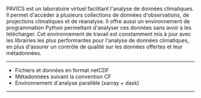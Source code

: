 PAVICS est un laboratoire virtuel facilitant l'analyse de données 
climatiques. Il permet d'accéder à plusieurs collections de données
d'observations, de projections climatiques et de réanalyse. Il offre aussi 
un environnement de programmation Python permettant d'analyser ces données 
sans avoir à les télécharger. Cet environnement de travail est constamment 
mis à jour avec les librairies les plus performantes pour l'analyse de 
données climatiques, en plus d'assurer un contrôle de qualité sur les 
données offertes et leur métadonnées.

---
* Fichiers et données en format netCDF
* Métadonnées suivant la convention CF
* Environnement d'analyse parallèle (xarray + dask)
---